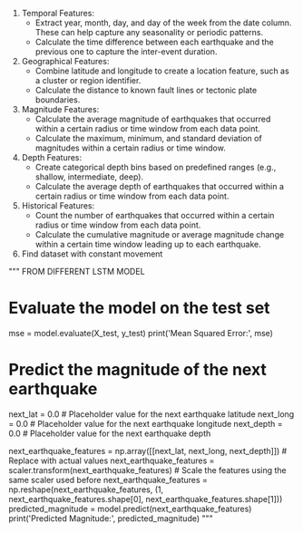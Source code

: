 1. Temporal Features:
    * Extract year, month, day, and day of the week from the date column. These can help capture any seasonality or periodic patterns.
    * Calculate the time difference between each earthquake and the previous one to capture the inter-event duration.
2. Geographical Features:
    * Combine latitude and longitude to create a location feature, such as a cluster or region identifier.
    * Calculate the distance to known fault lines or tectonic plate boundaries.
3. Magnitude Features:
    * Calculate the average magnitude of earthquakes that occurred within a certain radius or time window from each data point.
    * Calculate the maximum, minimum, and standard deviation of magnitudes within a certain radius or time window.
4. Depth Features:
    * Create categorical depth bins based on predefined ranges (e.g., shallow, intermediate, deep).
    * Calculate the average depth of earthquakes that occurred within a certain radius or time window from each data point.
5. Historical Features:
    * Count the number of earthquakes that occurred within a certain radius or time window from each data point.
    * Calculate the cumulative magnitude or average magnitude change within a certain time window leading up to each earthquake.
6. Find dataset with constant movement



"""
FROM DIFFERENT LSTM MODEL 
# Evaluate the model on the test set
mse = model.evaluate(X_test, y_test)
print('Mean Squared Error:', mse)

# Predict the magnitude of the next earthquake
next_lat = 0.0  # Placeholder value for the next earthquake latitude
next_long = 0.0  # Placeholder value for the next earthquake longitude
next_depth = 0.0  # Placeholder value for the next earthquake depth

next_earthquake_features = np.array([[next_lat, next_long, next_depth]])  # Replace with actual values
next_earthquake_features = scaler.transform(next_earthquake_features)  # Scale the features using the same scaler used before
next_earthquake_features = np.reshape(next_earthquake_features, (1, next_earthquake_features.shape[0], next_earthquake_features.shape[1]))
predicted_magnitude = model.predict(next_earthquake_features)
print('Predicted Magnitude:', predicted_magnitude)
"""